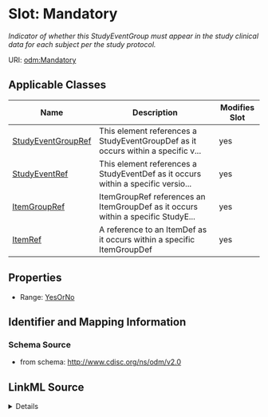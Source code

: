 # Slot: Mandatory


_Indicator of whether this StudyEventGroup must appear in the study clinical data for each subject per the study protocol._



URI: [odm:Mandatory](http://www.cdisc.org/ns/odm/v2.0/Mandatory)



<!-- no inheritance hierarchy -->




## Applicable Classes

| Name | Description | Modifies Slot |
| --- | --- | --- |
[StudyEventGroupRef](StudyEventGroupRef.md) | This element references a StudyEventGroupDef as it occurs within a specific v... |  yes  |
[StudyEventRef](StudyEventRef.md) | This element references a StudyEventDef as it occurs within a specific versio... |  yes  |
[ItemGroupRef](ItemGroupRef.md) | ItemGroupRef references an ItemGroupDef as it occurs within a specific StudyE... |  yes  |
[ItemRef](ItemRef.md) | A reference to an ItemDef as it occurs within a specific ItemGroupDef |  yes  |







## Properties

* Range: [YesOrNo](YesOrNo.md)





## Identifier and Mapping Information







### Schema Source


* from schema: http://www.cdisc.org/ns/odm/v2.0




## LinkML Source

<details>
```yaml
name: Mandatory
description: Indicator of whether this StudyEventGroup must appear in the study clinical
  data for each subject per the study protocol.
from_schema: http://www.cdisc.org/ns/odm/v2.0
rank: 1000
alias: Mandatory
domain_of:
- StudyEventGroupRef
- StudyEventRef
- ItemGroupRef
- ItemRef
range: YesOrNo

```
</details>